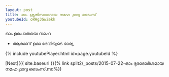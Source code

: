 ```yaml
---
layout: post
title: ഓം ശ്രുതിസാഗറായ നമഹ ൧൦൮ ടൈംസ്
youtubeId: oRHg3GwZekk
---
```

 
 
 ഓം ഉമപാതയെ നമഹ 
 
 -  ആരാണ് ഉമാ ദേവിയുടെ ഭാര്യ 
 
  
 
  
 
 
 
 
 
 


{% include youtubePlayer.html id=page.youtubeId %}
 
[Next]({{ site.baseurl }}{% link  split2/_posts/2015-07-22-ഓം ദുരാദാർശമായ നമഹ ൧൦൮ ടൈംസ്.md%})
 
